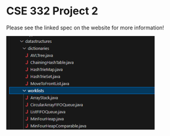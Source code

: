 # CSE 332 Project 2

Please see the linked spec on the website for more information!

<p float="left">
  <img src="files.png?raw=true" height="250">
</p>
